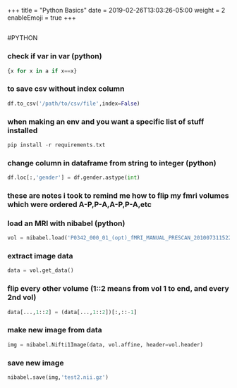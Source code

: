 +++
title = "Python Basics"
date = 2019-02-26T13:03:26-05:00
weight = 2
enableEmoji = true
+++

## 

#PYTHON

### check if var in var (python)
```python 
{x for x in a if x==x}
```
### to save csv without index column
```python 
df.to_csv('/path/to/csv/file',index=False)
```

### when making an env and you want a specific list of stuff installed
```python 
pip install -r requirements.txt
```
### change column in dataframe from string to integer (python)
```python 
df.loc[:,'gender'] = df.gender.astype(int)
```
### these are notes i took to remind me how to flip my fmri volumes which were ordered A-P,P-A,A-P,P-A,etc
### load an MRI with nibabel (python)
```python 
vol = nibabel.load('P0342_000_01_(opt)_fMRI_MANUAL_PRESCAN_20100731152203_10.nii.gz')
```

### extract image data
```python 
data = vol.get_data()
```

### flip every other volume (1::2 means from vol 1 to end, and every 2nd vol)
```python 
data[...,1::2] = (data[...,1::2])[:,::-1]
```
### make new image from data
```python 
img = nibabel.Nifti1Image(data, vol.affine, header=vol.header)
```
### save new image
```python 
nibabel.save(img,'test2.nii.gz')
```